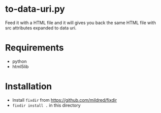 to-data-uri.py
==============

Feed it with a HTML file and it will gives you back the same HTML file with
src attributes expanded to data uri.

Requirements
============

 -  python
 -  html5lib

Installation
============

 -  Install `fixdir` from https://github.com/mildred/fixdir
 -  `fixdir install .` in this directory


